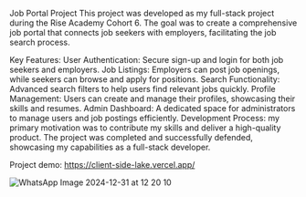 Job Portal Project 
This project was developed as my full-stack project during the Rise Academy Cohort 6.
The goal was to create a comprehensive job portal that connects job seekers with employers, facilitating the job search process.

Key Features:
User Authentication: Secure sign-up and login for both job seekers and employers.
Job Listings: Employers can post job openings, while seekers can browse and apply for positions.
Search Functionality: Advanced search filters to help users find relevant jobs quickly.
Profile Management: Users can create and manage their profiles, showcasing their skills and resumes.
Admin Dashboard: A dedicated space for administrators to manage users and job postings efficiently.
Development Process:
my primary motivation was to contribute my skills and deliver a high-quality product. The project was completed and successfully defended, 
showcasing my capabilities as a full-stack developer.

 Project demo: https://client-side-lake.vercel.app/

![WhatsApp Image 2024-12-31 at 12 20 10](https://github.com/user-attachments/assets/640bc5bb-425b-4812-b65c-3f2e5aa37111)
